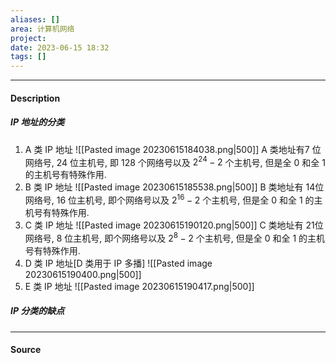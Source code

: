 ```yaml
---
aliases: []
area: 计算机网络
project: 
date: 2023-06-15 18:32
tags: []
---
```

---
#### Description
##### IP 地址的分类
1. A 类 IP 地址
![[Pasted image 20230615184038.png|500]]
A 类地址有7 位网络号, 24 位主机号, 即 128 个网络号以及 $2^{24} - 2$ 个主机号, 但是全 0 和全 1 的主机号有特殊作用.
2. B 类 IP 地址
![[Pasted image 20230615185538.png|500]]
B 类地址有 14位网络号, 16 位主机号, 即个网络号以及 $2^{16} - 2$ 个主机号, 但是全 0 和全 1 的主机号有特殊作用.
3. C 类 IP 地址
![[Pasted image 20230615190120.png|500]]
C 类地址有 21位网络号, 8 位主机号, 即个网络号以及 $2^{8} - 2$ 个主机号, 但是全 0 和全 1 的主机号有特殊作用.
4. D 类 IP 地址[D 类用于 IP 多播]
![[Pasted image 20230615190400.png|500]]
5. E 类 IP 地址
![[Pasted image 20230615190417.png|500]]
##### IP 分类的缺点





---
#### Source
